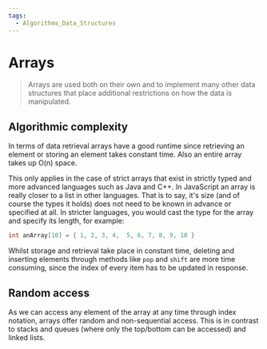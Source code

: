```yaml
---
tags:
  - Algorithms_Data_Structures
---
```


# Arrays

> Arrays are used both on their own and to implement many other data structures that place additional restrictions on how the data is manipulated.

## Algorithmic complexity

In terms of data retrieval arrays have a good runtime since retrieving an element or storing an element takes constant time. Also an entire array takes up O(n) space.

This only applies in the case of strict arrays that exist in strictly typed and more advanced languages such as Java and C++. In JavaScript an array is really closer to a list in other languages. That is to say, it's size (and of course the types it holds) does not need to be known in advance or specified at all. In stricter languages, you would cast the type for the array and specify its length, for example:

```cpp
int anArray[10] = { 1, 2, 3, 4,  5, 6, 7, 8, 9, 10 }
```

Whilst storage and retrieval take place in constant time, deleting and inserting elements through methods like `pop` and `shift` are more time consuming, since the index of every item has to be updated in response.

## Random access

As we can access any element of the array at any time through index notation, arrays offer random and non-sequential access. This is in contrast to stacks and queues (where only the top/bottom can be accessed) and linked lists.
